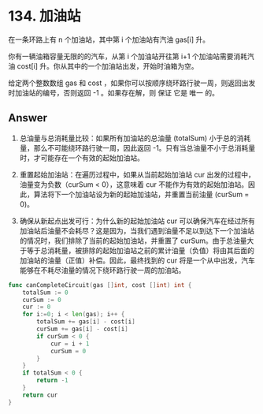 # 134. 加油站

在一条环路上有 n 个加油站，其中第 i 个加油站有汽油 gas[i] 升。

你有一辆油箱容量无限的的汽车，从第 i 个加油站开往第 i+1 个加油站需要消耗汽油 cost[i] 升。你从其中的一个加油站出发，开始时油箱为空。

给定两个整数数组 gas 和 cost ，如果你可以按顺序绕环路行驶一周，则返回出发时加油站的编号，否则返回 -1 。如果存在解，则 保证 它是 唯一 的。

## Answer

1. 总油量与总消耗量比较：如果所有加油站的总油量 (totalSum) 小于总的消耗量，那么不可能绕环路行驶一周，因此返回 -1。只有当总油量不小于总消耗量时，才可能存在一个有效的起始加油站。

2. 重置起始加油站：在遍历过程中，如果从当前起始加油站 cur 出发的过程中，油量变为负数（curSum < 0），这意味着 cur 不能作为有效的起始加油站。因此，算法将下一个加油站设为新的起始加油站，并重置当前油量 (curSum = 0)。

3. 确保从新起点出发可行：为什么新的起始加油站 cur 可以确保汽车在经过所有加油站后油量不会耗尽？这是因为，当我们遇到油量不足以到达下一个加油站的情况时，我们排除了当前的起始加油站，并重置了 curSum。由于总油量大于等于总消耗量，被排除的起始加油站之前的累计油量（负值）将由其后面的加油站的油量（正值）补偿。因此，最终找到的 cur 将是一个从中出发，汽车能够在不耗尽油量的情况下绕环路行驶一周的加油站。

```go
func canCompleteCircuit(gas []int, cost []int) int {
    totalSum := 0
    curSum := 0
    cur := 0
    for i:=0; i < len(gas); i++ {
        totalSum += gas[i] - cost[i]
        curSum += gas[i] - cost[i]
        if curSum < 0 {
            cur = i + 1
            curSum = 0
        }
    }
    if totalSum < 0 {
        return -1
    }
    return cur
}
```